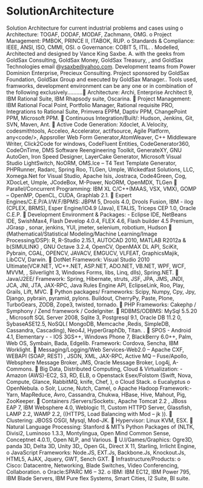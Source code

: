 SolutionArchitecture
====================

Solution Architecture for current industrial problems and cases using o Architecture: TOGAF, DODAF, MODAF, Zachmann, OMG. o Project Management: PMBOK, PRINCE II, ITABOK, RUP. o Standards &amp; Compliance: IEEE, ANSI, ISO, CMMI, OSI. o Governance: COBIT 5, ITIL. . Modelled, Architected and designed by Vance King Saxbe. A. with the geeks from GoldSax Consulting, GoldSax Money, GoldSax Treasury, ,  and GoldSax Technologies email @vsaxbe@yahoo.com. Development teams from Power Dominion Enterprise, Precieux Consulting. Project sponsored by GoldSax Foundation, GoldSax Group and executed by GoldSax Manager.. Tools used, framworks, development environment can be any one or in combination of the following exclusively.......... Architecture: Archi, Enterprise Architect 9, IBM Rational Suite, IBM Rhapsody suite, Oscarina.  Project Management: IBM Rational Focal Point, Portfolio Manager, Rational requisite PRO, Integrations to Rational Suite, Primvera EPPM, Daptiv PPM, ChangePoint PPM, Microsoft PPM.  Continuous Integration/Built/: Hudson, Jenkins, Git, SVN, Maven, Ant.  Active Code Generation: Xdoclet, A.Velocity, codesmithtools, Acceleo, Accelerator, actifsource, Agile Platform, any&lt;code/>, Appsroller Web Form Generator,AtomWeaver, C++ Middleware Writer, Click2Code for windows, CodeFluent Entities, CodeGenerator360, CodeOnTime, DMS Software Reengineering Toolkit, GenerateXY, GNU AutoGen, Iron Speed Designer, LayerCake Generator, Microsoft Visual Studio LightSwitch, NoORM, OMS.Ice – T4 Text Template Generator, PHPRunner, Radarc, Spring Roo, TLGen, Umple, Wickedfast Solutions, LLC, Xomega.Net for Visual Studio, Apache Isis, Jostraca, Code4Green, Cog, XDocLet, Umple, JCodeBox, M-Power, NoORM, OpenMDX, TLGen  Parallel/Concurrent Programming: IBM XL C/C++(MAAS, VSX, VMX), GOMP – OpenMP, OpenCL, CUDA, Graphlab 2.1.  Expert Engines/C.E.P/A.I/W.F/BPMS: JBPM 5, Drools 4.0, Drools Fusion, IBM - ilog (CPLEX, BRMS), Esper Engine/IO4.9 (Java), ETALIS, Triceps CEP 1.0, Oracle C.E.P.  Development Environment &amp; Packages: - Eclipse IDE, NetBeans IDE, SwishMax4, Flash Develop 4.0.4, FLEX 4.6, Flash builder 4.5 Premium, JGrasp , sonar, jenkins, YUI, jmeter, selenium, robotium, Hudson  (Mathematical/Statistical Modeling/Machine Learning/Image Processing/DSP): R, R-Studio 2.15.1, AUTOCAD 2010, MATLAB R2012a &amp; b(SIMULINK) , GNU Octave 3.2.4, OpenCV, OpenMAX DL API, SciKit, Pybrain, CGAL, OPENCV, JAVACV, EMGUCV, VLFEAT, GraphicsMajik, LibCCV, Darwin.  DotNet Framework: Visual Studio 2010 Ultimate(VC#.NET, VC++.NET, ASP.NET, ADO.NET, VB.NET, WPF, WCF, MVVM, , Silverlight 3, Windows Forms, libs, Linq, dlls), Spring.NET.  Java/J2EE/ Framework: Spring, Hibernate, struts, JSF, JPA, JMS, JNDI, JCA, JNI, JTA, JAX-RPC, Java Rules Engine API, EclipseLink, Roo, Play, Grails, Lift, MVC.  Python packages/ Frameworks: Scipy, Numpy, Cpy, Jpy, Django, pybrain, pyramid, pylons. Buildout, CherryPy, Paste, Plone, TurboGears, ZODB, Zope3, twisted, tornado.  PHP Frameworks: Cakephp / Symphony / Zend framework / CodeIgniter.  RDBMS/ODBMS: MySql 5.5.20 , Microsoft SQL Server 2008, Sqlite 3, Postgresql 9.1, Oracle DB 11.2 0, SybaseASE12.5, NoSQL( MongoDB, Memcache ,Redis, SimpleDB, Cassandra, Cascading), Neo4J, HyperGraphDb, Titan. .  SPOS - Android 4.1, Elementary - - IOS 3GS++, Windows Phone 7, BlackBerry 6.0++, Palm, Web OS, Symbain, Bada, Edgelib. Framework: Cordova, Sencha, IBM Worklight.  Messaging/Logging/Web Services-Web2.0 – Apache CXF, WEBAPI (SOAP, REST) , JSON, XML, JAX-RPC, Active MQ – Fuse/Apollo, Websphere Message Broker, JMS, Oracle Message Broker, Log4j, A-Commons.  Big Data, Distributed Computing, Cloud &amp; Virtualization: - Amazon (AWS)-EC2, S3, RD, ELB, o Openstack Esex/Folstom (Swift, Nova, Compute, Glance, RabbitMQ, knife, Chef, ), o Cloud Stack. o Eucalyptus o OpenNebula. o Solr, Lucne, Nutch, Camel, o Apache Hadoop Framework:- Yarn, MapReduce, Avro, Cassandra, Chukwa, HBase, Hive, Mahout, Pig, ZooKeeper.  Containers /Servers/Sockets:, Apache Tomcat 2.2 , JBoss EAP 7, IBM Websphere 4.0, Weblogic 11, Custom HTTPD Server, Glassfish, LAMP 2.2, WAMP 2.2, ((HTTPS, Load Balancing with Mod – jk )).  Clustering: JBOSS OSGI, Mysql, Mod-JK.  Hypervisor: Linux KVM, ESX.  Natural Language Processing: Stanford &amp; MIT’s Python Packages of (NLTK, Divisi2, Luminoso 1.3.3, Montylingua, Open Mind Common Sense, Conceptnet 4.0.1), Open NLP, and Various.  U.I/Games/Graphics: Ogre3D, panda 3D, Delta 3D, Unity 3D,, Open GL, Direct X 11, Starling, Irrlicht Engine, o JavaScript Frameworks: Node.JS, EXT.Js, Backbone.Js, Knockout.Js, HTML5, AJAX, Jquery, GWT, Sench GXT.  Infrastructure/Products: o Cisco: Datacentre, Networking, Blade Switches, Video Conferencing, Collaboration. o Oracle:SPARC M6 – 32. o IBM: IBM EC12, IBM Power 795, IBM Blade Servers, IBM Pure flex Systems, Smart Cities, I2 Suite, BI suite.

